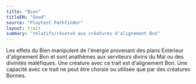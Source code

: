 ```yaml
---
title: "Bien"
titleEN: "Good"
source: "Playtest Pathfinder"
layout: trait
summary: "relatifs/réservé aux créatures d'alignement Bon"
---
```

Les effets du Bien manipulent de l'énergie provenant des plans Extérieur d'alignement Bon et sont anathèmes aux serviteurs divins du Mal ou des divinités maléfiques. Une créature avec ce trait est d'alignement Bon. Une capacité avec ce trait ne peut être choisie ou utilisée que par des créatures Bonnes.
